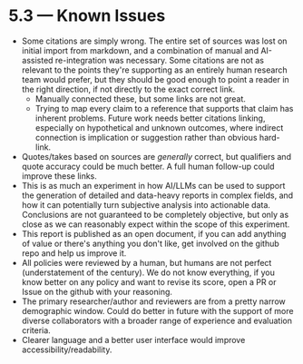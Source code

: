 # 5.3 — Known Issues

- Some citations are simply wrong. The entire set of sources was lost on initial import from markdown, and a combination of manual and AI-assisted re-integration was necessary. Some citations are not as relevant to the points they're supporting as an entirely human research team would prefer, but they should be good enough to point a reader in the right direction, if not directly to the exact correct link. 
    - Manually connected these, but some links are not great.
    - Trying to map every claim to a reference that supports that claim has inherent problems. Future work needs better citations linking, especially on hypothetical and unknown outcomes, where indirect connection is implication or suggestion rather than obvious hard-link.
- Quotes/takes based on sources are _generally_ correct, but qualifiers and quote accuracy could be much better. A full human follow-up could improve these links.
- This is as much an experiment in how AI/LLMs can be used to support the generation of detailed and data-heavy reports in complex fields, and how it can potentially turn subjective analysis into actionable data. Conclusions are not guaranteed to be completely objective, but only as close as we can reasonably expect within the scope of this experiment.
- This report is published as an open document, if you can add anything of value or there's anything you don't like, get involved on the github repo and help us improve it.
- All policies were reviewed by a human, but humans are not perfect (understatement of the century). We do not know everything, if you know better on any policy and want to revise its score, open a PR or Issue on the github with your reasoning.
- The primary researcher/author and reviewers are from a pretty narrow demographic window. Could do better in future with the support of more diverse collaborators with a broader range of experience and evaluation criteria.
- Clearer language and a better user interface would improve accessibility/readability.